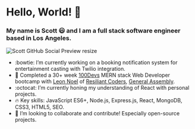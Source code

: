 <!--
**sc0tth/sc0tth** is a ✨ _special_ ✨ repository because its `README.md` (this file) appears on your GitHub profile.

Here are some ideas to get you started:

- 🔭 I’m currently working on ...
- 🌱 I’m currently learning ...
- 👯 I’m looking to collaborate on ...
- 🤔 I’m looking for help with ...
- 💬 Ask me about ...
- 📫 How to reach me: ...
- 😄 Pronouns: ...
- ⚡ Fun fact: ...
-->

<h1>Hello, World! 👋</h1>

### My name is Scott :smiley: and I am a full stack software engineer based in Los Angeles.

![Scott GitHub Social Preview resize](https://user-images.githubusercontent.com/77366447/120118923-ca8ddc00-c149-11eb-8d12-9c32b90e6c04.jpg)

- :bowtie: I’m currently working on a booking notification system for entertainment casting with Twilio integration.
- :memo: Completed a 30+ week <a href="https://leonnoel.com/blog/100devs/">100Devs</a> MERN stack Web Developer bootcamp with <a href="https://twitter.com/leonnoel">Leon Noel</a> of <a href="https://resilientcoders.org/">Resiliant Coders</a>, <a href="https://generalassemb.ly/instructors/leon-noel/2051">General Assembly</a>.
- :octocat: I’m currently honing my understanding of React with personal projects.
- :fire: Key skills: JavaScript ES6+, Node.js, Express.js, React, MongoDB, CSS3, HTML5, SEO.
- 👯 I’m looking to collaborate and contribute! Especially open-source projects.
